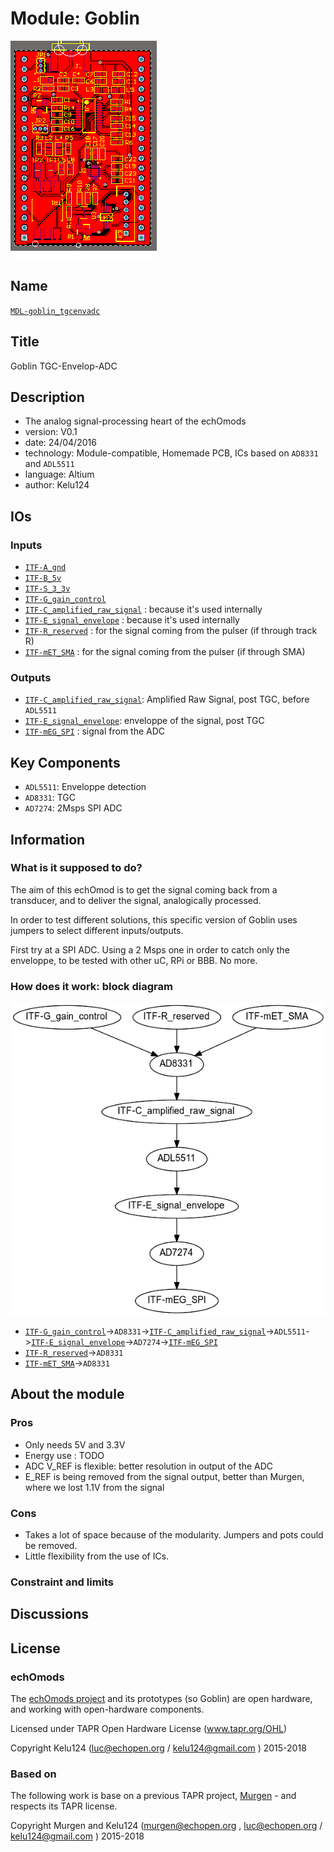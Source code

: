 # Module: Goblin
![](viewme.png)

## Name
[`MDL-goblin_tgcenvadc`]()

## Title
Goblin TGC-Envelop-ADC

## Description
* The analog signal-processing heart of the echOmods
* version: V0.1
* date: 24/04/2016
* technology: Module-compatible, Homemade PCB, ICs based on `AD8331` and `ADL5511`
* language: Altium
* author: Kelu124

## IOs

### Inputs

* [`ITF-A_gnd`](../../interfaces/ITF-A_gnd)
* [`ITF-B_5v`](../../interfaces/ITF-B_5v)
* [`ITF-S_3_3v`](../../interfaces/ITF-S_3_3v)
* [`ITF-G_gain_control`](../../interfaces/ITF-G_gain_control)
* [`ITF-C_amplified_raw_signal`](../../interfaces/ITF-C_amplified_raw_signal) : because it's used internally
* [`ITF-E_signal_envelope`](../../interfaces/ITF-E_signal_envelope) : because it's used internally
* [`ITF-R_reserved`](../../interfaces/ITF-R_reserved) : for the signal coming from the pulser (if through track R)
* [`ITF-mET_SMA`](../../interfaces/ITF-mET_SMA) : for the signal coming from the pulser (if through SMA)

### Outputs

* [`ITF-C_amplified_raw_signal`](../../interfaces/ITF-C_amplified_raw_signal): Amplified Raw Signal, post TGC, before `ADL5511`
* [`ITF-E_signal_envelope`](../../interfaces/ITF-E_signal_envelope): enveloppe of the signal, post TGC
* [`ITF-mEG_SPI`](../../interfaces/ITF-mEG_SPI) : signal from the ADC

## Key Components

* `ADL5511`: Enveloppe detection 
* `AD8331`: TGC
* `AD7274`: 2Msps SPI ADC

## Information

### What is it supposed to do?

The aim of this echOmod is to get the signal coming back from a transducer, and to deliver the signal, analogically processed.

In order to test different solutions, this specific version of Goblin uses jumpers to select different inputs/outputs. 

First try at a SPI ADC. Using a 2 Msps one in order to catch only the enveloppe, to be tested with other uC, RPi or BBB. No more.

### How does it work: block diagram

![Block schema](source/blocks.png)

* [`ITF-G_gain_control`](../../interfaces/ITF-G_gain_control)->`AD8331`->[`ITF-C_amplified_raw_signal`](../../interfaces/ITF-C_amplified_raw_signal)->`ADL5511`->[`ITF-E_signal_envelope`](../../interfaces/ITF-E_signal_envelope)->`AD7274`->[`ITF-mEG_SPI`](../../interfaces/ITF-mEG_SPI)
* [`ITF-R_reserved`](../../interfaces/ITF-R_reserved)->`AD8331`
* [`ITF-mET_SMA`](../../interfaces/ITF-mET_SMA)->`AD8331`

## About the module

### Pros

* Only needs 5V and 3.3V
* Energy use : TODO
* ADC V_REF is flexible: better resolution in output of the ADC
* E_REF is being removed from the signal output, better than Murgen, where we lost 1.1V from the signal

### Cons

* Takes a lot of space because of the modularity. Jumpers and pots could be removed.
* Little flexibility from the use of ICs.

### Constraint and limits

## Discussions

## License

### echOmods 

The [echOmods project](https://github.com/kelu124/echomods) and its prototypes (so Goblin) are open hardware, and working with open-hardware components.

Licensed under TAPR Open Hardware License (www.tapr.org/OHL)

Copyright Kelu124 (luc@echopen.org / kelu124@gmail.com ) 2015-2018

### Based on 

The following work is base on a previous TAPR project, [Murgen](https://github.com/kelu124/murgen-dev-kit) - and respects its TAPR license.

Copyright Murgen and Kelu124 (murgen@echopen.org , luc@echopen.org / kelu124@gmail.com ) 2015-2018
